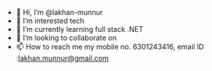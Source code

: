 - 👋 Hi, I’m @lakhan-munnur
- 👀 I’m interested tech
- 🌱 I’m currently learning full stack .NET
- 💞️ I’m looking to collaborate on 
- 📫 How to reach me my mobile no. 6301243416, email ID :lakhan.munnur@gmail.com

<!---
lakhan-munnur/lakhan-munnur is a ✨ special ✨ repository because its `README.md` (this file) appears on your GitHub profile.
You can click the Preview link to take a look at your changes.
--->
